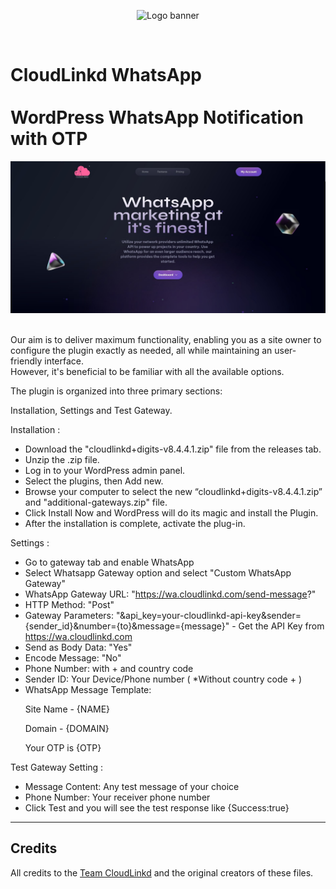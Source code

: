 <p align="center">
<img alt="Logo banner" src="https://github.com/cloudlinkd-networks/whatsapp-notification/blob/main/logo.png"/></p>
</br>

# CloudLinkd WhatsApp</br></br>WordPress WhatsApp Notification with OTP

![Example dashboard](https://raw.githubusercontent.com/cloudlinkd-networks/WHMCS-WhatsApp-Notification/refs/heads/main/screenshot-4.png)
</br></br>

Our aim is to deliver maximum functionality, enabling you as a site owner to configure the plugin exactly as needed, all while maintaining an user-friendly interface.<br>
However, it's beneficial to be familiar with all the available options.<br>

The plugin is organized into three primary sections:<br>

Installation, Settings and Test Gateway.

Installation :

- Download the "cloudlinkd+digits-v8.4.4.1.zip" file from the releases tab.
- Unzip the .zip file.
- Log in to your WordPress admin panel.
- Select the plugins, then Add new.
- Browse your computer to select the new “cloudlinkd+digits-v8.4.4.1.zip” and "additional-gateways.zip" file.
- Click Install Now and WordPress will do its magic and install the Plugin.
- After the installation is complete, activate the plug-in.

Settings :

- Go to gateway tab and enable WhatsApp
- Select Whatsapp Gateway option and select "Custom WhatsApp Gateway"
- WhatsApp Gateway URL: "https://wa.cloudlinkd.com/send-message?"
- HTTP Method: "Post"
- Gateway Parameters: "&api_key=your-cloudlinkd-api-key&sender={sender_id}&number={to}&message={message}" - Get the API Key from https://wa.cloudlinkd.com
- Send as Body Data: "Yes"
- Encode Message: "No"
- Phone Number: with + and country code
- Sender ID: Your Device/Phone number ( *Without country code + )
- WhatsApp Message Template:
  <p>Site Name - {NAME}</p>
  <p>Domain - {DOMAIN}</p>
  <p>Your OTP is {OTP}</p>

Test Gateway Setting :

- Message Content: Any test message of your choice
- Phone Number: Your receiver phone number
- Click Test and you will see the test response like {Success:true}

----------

## Credits

All credits to the [Team CloudLinkd](https://www.cloudlinkd.com) and the original creators of these files.</br>
